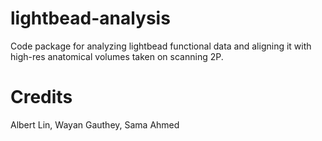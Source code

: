 # lightbead-analysis
Code package for analyzing lightbead functional data and aligning it with high-res anatomical volumes taken on scanning 2P.

# Credits
Albert Lin, Wayan Gauthey, Sama Ahmed
